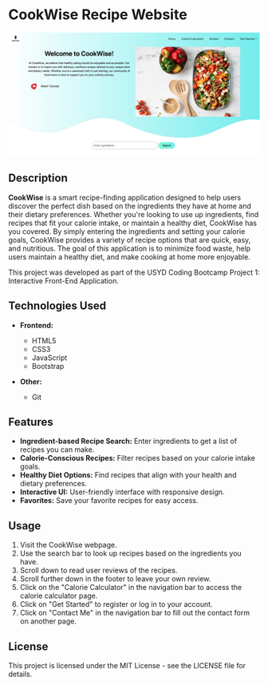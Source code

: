 # **CookWise Recipe Website**

![CookWise Screenshot](screenshot/screenshot.png)

## **Description**

**CookWise** is a smart recipe-finding application designed to help users discover the perfect dish based on the ingredients they have at home and their dietary preferences. Whether you're looking to use up ingredients, find recipes that fit your calorie intake, or maintain a healthy diet, CookWise has you covered. By simply entering the ingredients and setting your calorie goals, CookWise provides a variety of recipe options that are quick, easy, and nutritious. The goal of this application is to minimize food waste, help users maintain a healthy diet, and make cooking at home more enjoyable.

This project was developed as part of the USYD Coding Bootcamp Project 1: Interactive Front-End Application.

## **Technologies Used**

- **Frontend:**
  - HTML5
  - CSS3
  - JavaScript
  - Bootstrap

- **Other:**
  - Git

## **Features**

- **Ingredient-based Recipe Search:** Enter ingredients to get a list of recipes you can make.
- **Calorie-Conscious Recipes:** Filter recipes based on your calorie intake goals.
- **Healthy Diet Options:** Find recipes that align with your health and dietary preferences.
- **Interactive UI:** User-friendly interface with responsive design.
- **Favorites:** Save your favorite recipes for easy access.


## **Usage**

1. Visit the CookWise webpage.
2. Use the search bar to look up recipes based on the ingredients you have.
3. Scroll down to read user reviews of the recipes.
4. Scroll further down in the footer to leave your own review.
5. Click on the "Calorie Calculator" in the navigation bar to access the calorie calculator page.
6. Click on "Get Started" to register or log in to your account.
7. Click on "Contact Me" in the navigation bar to fill out the contact form on another page.

## **License**
This project is licensed under the MIT License - see the LICENSE file for details.
